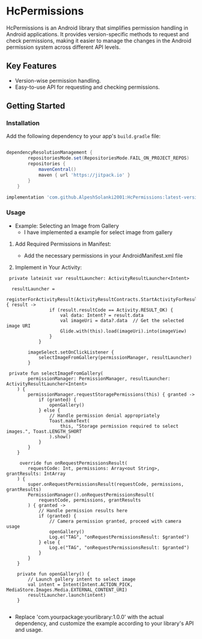 # HcPermissions

HcPermissions is an Android library that simplifies permission handling in Android applications. It
provides version-specific methods to request and check permissions, making it easier to manage the
changes in the Android permission system across different API levels.

## Key Features

- Version-wise permission handling.
- Easy-to-use API for requesting and checking permissions.

## Getting Started

### Installation

Add the following dependency to your app's `build.gradle` file:

```gradle

dependencyResolutionManagement {
		repositoriesMode.set(RepositoriesMode.FAIL_ON_PROJECT_REPOS)
		repositories {
			mavenCentral()
			maven { url 'https://jitpack.io' }
		}
	}

implementation 'com.github.AlpeshSolanki2001:HcPermissions:latest-version'
```

### Usage

- Example: Selecting an Image from Gallery
    - I have implemented a example for select image from gallery

1. Add Required Permissions in Manifest:
    - Add the necessary permissions in your AndroidManifest.xml file

2. Implement in Your Activity:

```
 private lateinit var resultLauncher: ActivityResultLauncher<Intent>
 
  resultLauncher =
            registerForActivityResult(ActivityResultContracts.StartActivityForResult()) { result ->
                if (result.resultCode == Activity.RESULT_OK) {
                    val data: Intent? = result.data
                    val imageUri = data?.data  // Get the selected image URI
                    Glide.with(this).load(imageUri).into(imageView)
                }
            }

        imageSelect.setOnClickListener {
            selectImageFromGallery(permissionManager, resultLauncher)
        }
 
 private fun selectImageFromGallery(
        permissionManager: PermissionManager, resultLauncher: ActivityResultLauncher<Intent>
    ) {
        permissionManager.requestStoragePermissions(this) { granted ->
            if (granted) {
                openGallery()
            } else {
                // Handle permission denial appropriately
                Toast.makeText(
                    this, "Storage permission required to select images.", Toast.LENGTH_SHORT
                ).show()
            }
        }
    }
    
     override fun onRequestPermissionsResult(
        requestCode: Int, permissions: Array<out String>, grantResults: IntArray
    ) {
        super.onRequestPermissionsResult(requestCode, permissions, grantResults)
        PermissionManager().onRequestPermissionsResult(
            requestCode, permissions, grantResults
        ) { granted ->
            // Handle permission results here
            if (granted) {
                // Camera permission granted, proceed with camera usage
                openGallery()
                Log.e("TAG", "onRequestPermissionsResult: $granted")
            } else {
                Log.e("TAG", "onRequestPermissionsResult: $granted")
            }
        }
    }

    private fun openGallery() {
        // Launch gallery intent to select image
        val intent = Intent(Intent.ACTION_PICK, MediaStore.Images.Media.EXTERNAL_CONTENT_URI)
        resultLauncher.launch(intent)
    }
 
```

- Replace 'com.yourpackage:yourlibrary:1.0.0' with the actual dependency, and customize the example according to your library's API and usage.
